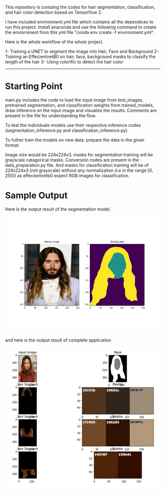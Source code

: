 This repository is containg the codes for hair segmentation, classification, and hair color detection based on Tensorflow 2.

I have included environment.yml file which contains all the dependices to run this project. Install anaconda and use the following command to create the enviornment from this yml file 
"conda env create -f environment.yml".

Here is the whole workflow of the whole project.

1- Training a UNET to segment the image into Hair, Face and Background
2- Training an EffecientnetB0 on hair, face, background masks to classify the length of the hair
3- Using colorific to detect the hair color

-------------------------------------------------------------------------------------------------------------------------

# Starting Point

main.py includes the code to load the input image from test_images, pretrained segmentation, and classification weights from trained_models, draw inference on the input image and visualize
the results. Comments are present in the file for understanding the flow.

To test the individuale models use their respective inference codes (segmentation_inference.py and classification_inference.py).

To futher train the models on new data. prepare the data in the given format.

Image size would be 224x224x3. masks for segmentation training will be grayscale catagorical masks. Conversion codes are present in the data_preparation.py file. And masks for classification
training will be of 224x224x3 (not grayscale) without any normalization (i.e in the range [0, 255]) as effecientnetb0 expect RGB images for classification.

# Sample Output

Here is the output result of the segmentation model.

![alt text](https://github.com/mshakeelt/Human-Hair-Segmentation-and-Length-Classification/blob/main/sample_output./Segmentation_Output.png)

and here is the output result of complete application

![alt text](https://github.com/mshakeelt/Human-Hair-Segmentation-and-Length-Classification/blob/main/sample_output./sample_output.png)
